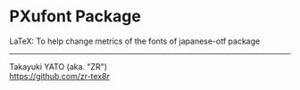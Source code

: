 PXufont Package
===============

LaTeX: To help change metrics of the fonts of japanese-otf package


--------------------
Takayuki YATO (aka. "ZR")  
https://github.com/zr-tex8r
